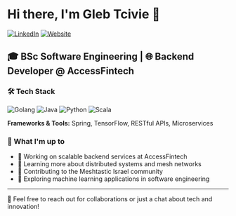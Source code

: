 # Hi there, I'm Gleb Tcivie 👋

[![LinkedIn](https://img.shields.io/badge/LinkedIn-0077B5?style=flat-square&logo=linkedin&logoColor=white)](https://www.linkedin.com/in/gleb-t/)
[![Website](https://img.shields.io/badge/Website-4285F4?style=flat-square&logo=safari&logoColor=white)](https://tcivie.com)

## 🎓 BSc Software Engineering | 🌐 Backend Developer @ AccessFintech

### 🛠️ Tech Stack

![Golang](https://img.shields.io/badge/Go-%2300ADD8.svg?style=flat-square&logo=go&logoColor=white)
![Java](https://img.shields.io/badge/Java-ED8B00?style=flat-square&logo=openjdk&logoColor=white)
![Python](https://img.shields.io/badge/Python-%2314354C.svg?style=flat-square&logo=python&logoColor=white)
![Scala](https://img.shields.io/badge/Scala-%23DC322F.svg?style=flat-square&logo=scala&logoColor=white)

**Frameworks & Tools:** Spring, TensorFlow, RESTful APIs, Microservices

### 🚀 What I'm up to

- 🔭 Working on scalable backend services at AccessFintech
- 🌱 Learning more about distributed systems and mesh networks
- 🤝 Contributing to the Meshtastic Israel community
- 🧠 Exploring machine learning applications in software engineering

---

💬 Feel free to reach out for collaborations or just a chat about tech and innovation!
